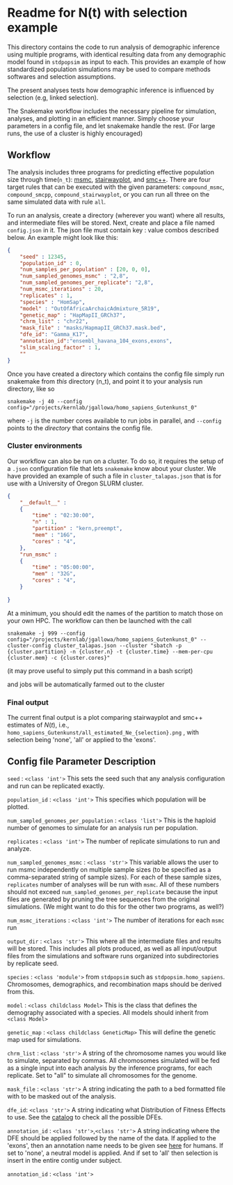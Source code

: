 # Readme for N(t) with selection example

This directory contains the code to run analysis of
demographic inference using multiple programs, with 
identical resulting data from any demographic model 
found in `stdpopsim` as input to each. 
This provides an example of how standardized 
population simulations may be used to compare methods
softwares and selection assumptions.

The present analyses tests how demographic inference 
is influenced by selection (e.g, linked selection).  

The Snakemake workflow includes the necessary pipeline
for simulation, analyses, and plotting in an efficient manner.
Simply choose your parameters in a config file, 
and let snakemake handle the rest. 
(For large runs, the use of a cluster is highly encouraged)

## Workflow

The analysis includes three programs for predicting effective population 
size through time(`n_t`): 
[msmc](https://github.com/stschiff/msmc/issues/23),
[stairwayplot](https://sites.google.com/site/jpopgen/stairway-plot), and
[smc++](https://github.com/popgenmethods/smcpp).
There are four target rules that can be executed with the given parameters: 
`compound_msmc`,
`compound_smcpp`,
`compound_stairwayplot`, 
or you can run all three on the same simulated data with rule `all`.

To run an analysis, create a directory (wherever you want)
where all results, and intermediate
files will be stored. Next, create and place a file named `config.json` in it.
The json file must contain key : value combos described below. An example 
might look like this:

```json
{
    "seed" : 12345,
    "population_id" : 0,
    "num_samples_per_population" : [20, 0, 0],
    "num_sampled_genomes_msmc" : "2,8",
    "num_sampled_genomes_per_replicate": "2,8",
    "num_msmc_iterations" : 20,
    "replicates" : 1, 
    "species" : "HomSap",
    "model" : "OutOfAfricaArchaicAdmixture_5R19",
    "genetic_map" : "HapMapII_GRCh37",
    "chrm_list" : "chr22",
    "mask_file" : "masks/HapmapII_GRCh37.mask.bed",
    "dfe_id": "Gamma_K17",
    "annotation_id":"ensembl_havana_104_exons,exons", 
    "slim_scaling_factor" : 1,
    ""
}
```

Once you have created a directory which contains the config file
simply run snakemake from _this_ directory (n_t), and point it to your analysis run
directory, like so

`snakemake -j 40 --config config="/projects/kernlab/jgallowa/homo_sapiens_Gutenkunst_0"`

where `-j` is the number cores available to run jobs in parallel, and 
`--config` points to the _directory_ that contains the config file.

### Cluster environments
Our workflow can also be run on a cluster. To do so, it requires
the setup of a `.json` configuration file that lets `snakemake`
know about your cluster. We have provided an example of 
such a file in `cluster_talapas.json` that is for use with a
University of Oregon SLURM cluster. 

```json
{
    "__default__" :
    {
        "time" : "02:30:00",
        "n" : 1,
        "partition" : "kern,preempt",
        "mem" : "16G",
        "cores" : "4",
    },
    "run_msmc" :
    {
        "time" : "05:00:00",
        "mem" : "32G",
        "cores" : "4",
    }
    
}
```

At a minimum, you should
edit the names of the partition to match those on your own HPC.
The workflow can then be launched with the call

`snakemake -j 999 --config config="/projects/kernlab/jgallowa/homo_sapiens_Gutenkunst_0" --cluster-config cluster_talapas.json --cluster "sbatch -p {cluster.partition} -n {cluster.n} -t {cluster.time} --mem-per-cpu {cluster.mem} -c {cluster.cores}"`

(it may prove useful to simply put this command in a bash script)

and jobs will be automatically farmed out to the cluster

### Final output
The current final output is a plot comparing stairwayplot and smc++ estimates of $N(t)$, i.e., 
`homo_sapiens_Gutenkunst/all_estimated_Ne_{selection}.png` , 
with selection being 'none', 'all' or applied to the 'exons'.


## Config file Parameter Description

`seed` : `<class 'int'>` 
This sets the seed such that any analysis configuration
and run can be replicated exactly. 

`population_id` : `<class 'int'>`
This specifies which population will be plotted.

`num_sampled_genomes_per_population` : `<class 'list'>` 
This is the haploid number
of genomes to simulate for an analysis run per population.

`replicates` : `<class 'int'>` The number of replicate simulations to run and 
analyze. 

`num_sampled_genomes_msmc` : `<class 'str'>` 
This variable allows the user to run msmc independently on multiple 
sample sizes (to be specified as a comma-separated string of sample sizes).
For each of these sample sizes,
`replicates` number of analyses will be run with `msmc`. All of these numbers should
not exceed `num_sampled_genomes_per_replicate` because the input files are 
generated by pruning the tree sequences from the original simulations.
(We might want to do this for the other two programs, as well?)

`num_msmc_iterations` : `<class 'int'>` The number of iterations for each `msmc` 
run

`output_dir` : `<class 'str'>` This where all the intermediate files and results
will be stored. This includes all plots produced, as well as all input/output files
from the simulations and software runs organized into subdirectories by
replicate seed.

`species` : `<class 'module'>` from `stdpopsim` such as `stdpopsim.homo_sapiens`.
Chromosomes, demographics, and recombination maps should be derived from this.

`model` : `<class childclass Model>` 
This is the class that defines the demography associated with a species. All models
should inherit from `<class Model>`

`genetic_map` : `<class childclass GeneticMap>` This will define the genetic map
used for simulations.

`chrm_list` : `<class 'str'>` A string of the chromosome names you would like to simulate,
separated by commas. All chromosomes simulated will be fed
as a single input into each analysis by the inference programs, for each replicate.
Set to "all" to simulate all chromosomes for the genome.

`mask_file` : `<class 'str'>` A string indicating the path to a bed formatted file with
to be masked out of the analysis.

`dfe_id`: `<class 'str'>` A string indicating what Distribution of Fitness Effects to use.
See the [catalog](https://popsim-consortium.github.io/stdpopsim-docs/latest/catalog.html) to check all the possible DFEs.

`annotation_id` : `<class 'str'>`,`<class 'str'>`  A string indicating where the DFE should be applied followed by the name of the data. 
If applied to the 'exons', then an annotation name needs to be given see [here](https://popsim-consortium.github.io/stdpopsim-docs/latest/catalog.html#sec_catalog_HomSap_annotations) for humans. If set to 'none', 
a neutral model is applied. And if set to 'all' then selection is insert in the entire contig under subject. 

`annotation_id` : `<class 'int'>`

